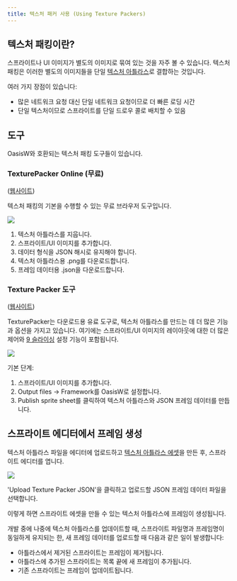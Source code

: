 ```yaml
---
title: 텍스처 패커 사용 (Using Texture Packers)
---
```


## 텍스처 패킹이란?

스프라이트나 UI 이미지가 별도의 이미지로 묶여 있는 것을 자주 볼 수 있습니다. 텍스처 패킹은 이러한 별도의 이미지들을 단일 [텍스처 아틀라스][texture-atlas]로 결합하는 것입니다.

여러 가지 장점이 있습니다:

- 많은 네트워크 요청 대신 단일 네트워크 요청이므로 더 빠른 로딩 시간
- 단일 텍스처이므로 스프라이트를 단일 드로우 콜로 배치할 수 있음

## 도구

OasisW와 호환되는 텍스처 패킹 도구들이 있습니다.

### TexturePacker Online (무료)

([웹사이트][texture-packer-online])

텍스처 패킹의 기본을 수행할 수 있는 무료 브라우저 도구입니다.

![](/img/user-manual/2D/texture-packer/texture-packer-online-steps.png)

1. 텍스처 아틀라스를 지웁니다.
2. 스프라이트/UI 이미지를 추가합니다.
3. 데이터 형식을 JSON 해시로 유지해야 합니다.
4. 텍스처 아틀라스용 .png를 다운로드합니다.
5. 프레임 데이터용 .json을 다운로드합니다.

### Texture Packer 도구

([웹사이트][texture-packer-tool])

TexturePacker는 다운로드용 유료 도구로, 텍스처 아틀라스를 만드는 데 더 많은 기능과 옵션을 가지고 있습니다. 여기에는 스프라이트/UI 이미지의 레이아웃에 대한 더 많은 제어와 [9 슬라이싱][9-slicing] 설정 기능이 포함됩니다.

![](/img/user-manual/2D/texture-packer/texture-packer-tool-steps.png)

기본 단계:

1. 스프라이트/UI 이미지를 추가합니다.
2. Output files -> Framework를 OasisW로 설정합니다.
3. Publish sprite sheet를 클릭하여 텍스처 아틀라스와 JSON 프레임 데이터를 만듭니다.

## 스프라이트 에디터에서 프레임 생성

텍스처 아틀라스 파일을 에디터에 업로드하고 [텍스처 아틀라스 에셋][texture-atlas]을 만든 후, 스프라이트 에디터를 엽니다.

![](/img/user-manual/2D/texture-packer/oasis-sprite-editor.png)

'Upload Texture Packer JSON'을 클릭하고 업로드할 JSON 프레임 데이터 파일을 선택합니다.

이렇게 하면 스프라이트 에셋을 만들 수 있는 텍스처 아틀라스에 프레임이 생성됩니다.

개발 중에 나중에 텍스처 아틀라스를 업데이트할 때, 스프라이트 파일명과 프레임명이 동일하게 유지되는 한, 새 프레임 데이터를 업로드할 때 다음과 같은 일이 발생합니다:

- 아틀라스에서 제거된 스프라이트는 프레임이 제거됩니다.
- 아틀라스에 추가된 스프라이트는 목록 끝에 새 프레임이 추가됩니다.
- 기존 스프라이트는 프레임이 업데이트됩니다.

[texture-atlas]: /user-manual/assets/types/texture-atlas/
[texture-packer-online]: https://www.codeandweb.com/tp-online
[texture-packer-tool]: https://www.codeandweb.com/texturepacker
[9-slicing]: /user-manual/2D/slicing/

